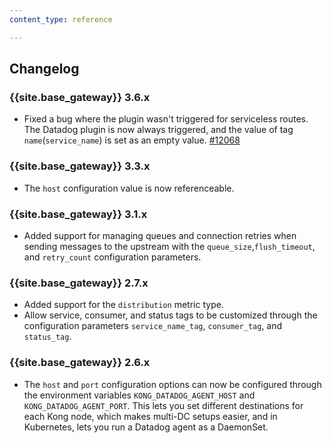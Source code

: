 ```yaml
---
content_type: reference

---
```


## Changelog

### {{site.base_gateway}} 3.6.x
* Fixed a bug where the plugin wasn't triggered for serviceless routes. 
  The Datadog plugin is now always triggered, and the value of tag `name`(`service_name`) is set as an empty value.
 [#12068](https://github.com/Kong/kong/issues/12068)

### {{site.base_gateway}} 3.3.x
* The `host` configuration value is now referenceable.

### {{site.base_gateway}} 3.1.x
* Added support for managing queues and connection retries when sending messages to the upstream with 
the `queue_size`,`flush_timeout`, and `retry_count` configuration parameters. 

### {{site.base_gateway}} 2.7.x
* Added support for the `distribution` metric type.
* Allow service, consumer, and status tags to be customized through the configuration parameters `service_name_tag`, `consumer_tag`, and `status_tag`.

### {{site.base_gateway}} 2.6.x
* The `host` and `port` configuration options can now be configured through the environment variables `KONG_DATADOG_AGENT_HOST` and `KONG_DATADOG_AGENT_PORT`.
This lets you set different destinations for each Kong node, which makes multi-DC setups easier, and in Kubernetes, lets you run a Datadog agent as a DaemonSet.

